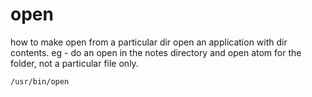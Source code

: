 # open 
how to make open from a particular dir open an application with dir contents.
eg - do an open in the notes directory and open atom for the folder, not a
particular file only.

`/usr/bin/open`
